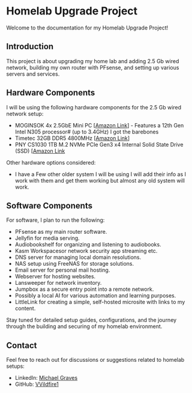 # Homelab Upgrade Project

Welcome to the documentation for my Homelab Upgrade Project!

## Introduction

This project is about upgrading my home lab and adding 2.5 Gb wired network, building my own router with PFsense, and setting up various servers and services.

## Hardware Components

I will be using the following hardware components for the 2.5 Gb wired network setup:

- MOGINSOK 4x 2.5GbE Mini PC [[Amazon Link](https://amzn.to/4aKXqXf)] - Features a 12th Gen Intel N305 processor# (up to 3.4GHz) I got the barebones
- Timetec 32GB DDR5 4800MHz [[Amazon Link](https://amzn.to/48tV9y7)] 
- PNY CS1030 1TB M.2 NVMe PCIe Gen3 x4 Internal Solid State Drive (SSD) [[Amazon Link](https://amzn.to/3HeBu9C])

Other hardware options considered:

- I have a Few other older system I will be using I will add their info as I work with them and get them working but almost any old system will work.

## Software Components

For software, I plan to run the following:

- PFsense as my main router software.
- Jellyfin for media serving.
- Audiobookshelf for organizing and listening to audiobooks.
- Kasm Workspacesor network security app streaming etc.
- DNS server for managing local domain resolutions.
- NAS setup using FreeNAS for storage solutions.
- Email server for personal mail hosting.
- Webserver for hosting websites.
- Lansweeper for network inventory.
- Jumpbox as a secure entry point into a remote network.
- Possibly a local AI for various automation and learning purposes.
- LittleLink for creating a simple, self-hosted microsite with links to my content.

Stay tuned for detailed setup guides, configurations, and the journey through the building and securing of my homelab environment.

## Contact

Feel free to reach out for discussions or suggestions related to homelab setups:

- LinkedIn: [Michael Graves](www.linkedin.com/in/1-michael-graves)
- GitHub: [VVildfire1](https://github.com/VVildfire1)
